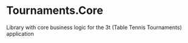 # Tournaments.Core
Library with core business logic for the 3t (Table Tennis Tournaments) application
